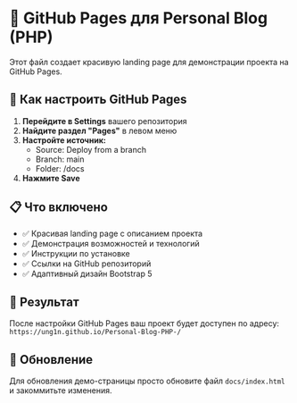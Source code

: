 # 📄 GitHub Pages для Personal Blog (PHP)

Этот файл создает красивую landing page для демонстрации проекта на GitHub Pages.

## 🚀 Как настроить GitHub Pages

1. **Перейдите в Settings** вашего репозитория
2. **Найдите раздел "Pages"** в левом меню
3. **Настройте источник:**
   - Source: Deploy from a branch
   - Branch: main
   - Folder: /docs
4. **Нажмите Save**

## 📋 Что включено

- ✅ Красивая landing page с описанием проекта
- ✅ Демонстрация возможностей и технологий
- ✅ Инструкции по установке
- ✅ Ссылки на GitHub репозиторий
- ✅ Адаптивный дизайн Bootstrap 5

## 🔗 Результат

После настройки GitHub Pages ваш проект будет доступен по адресу:
`https://ung1n.github.io/Personal-Blog-PHP-/`

## 📝 Обновление

Для обновления демо-страницы просто обновите файл `docs/index.html` и закоммитьте изменения.
